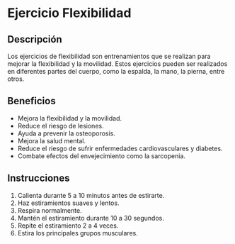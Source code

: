 # Ejercicio Flexibilidad

## Descripción
Los ejercicios de flexibilidad son entrenamientos que se realizan para mejorar la flexibilidad y la movilidad. Estos ejercicios pueden ser realizados en diferentes partes del cuerpo, como la espalda, la mano, la pierna, entre otros.

## Beneficios
- Mejora la flexibilidad y la movilidad.
- Reduce el riesgo de lesiones.
- Ayuda a prevenir la osteoporosis.
- Mejora la salud mental.
- Reduce el riesgo de sufrir enfermedades cardiovasculares y diabetes.
- Combate efectos del envejecimiento como la sarcopenia.

## Instrucciones
1. Calienta durante 5 a 10 minutos antes de estirarte.
2. Haz estiramientos suaves y lentos.
3. Respira normalmente.
4. Mantén el estiramiento durante 10 a 30 segundos.
5. Repite el estiramiento 2 a 4 veces.
6. Estira los principales grupos musculares.